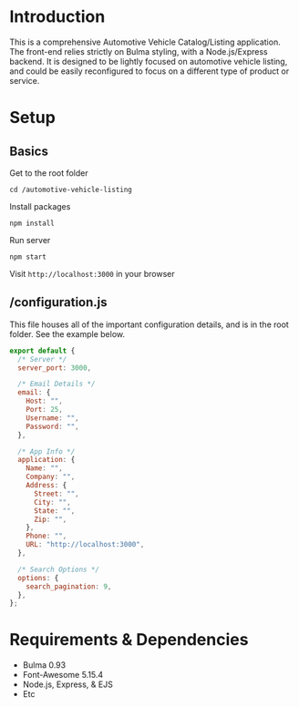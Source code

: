 # Introduction
This is a comprehensive Automotive Vehicle Catalog/Listing application. The front-end relies strictly on Bulma styling, with a Node.js/Express backend. It is designed to be lightly focused on automotive vehicle listing, and could be easily reconfigured to focus on a different type of product or service.

# Setup
## Basics
Get to the root folder

```
cd /automotive-vehicle-listing
```

Install packages

```
npm install
```

Run server

```
npm start
```

Visit `http://localhost:3000` in your browser

## /configuration.js
This file houses all of the important configuration details, and is in the root folder. See the example below.

```JavaScript
export default {
  /* Server */
  server_port: 3000,

  /* Email Details */
  email: {
    Host: "",
    Port: 25,
    Username: "",
    Password: "",
  },

  /* App Info */
  application: {
    Name: "",
    Company: "",
    Address: {
      Street: "",
      City: "",
      State: "",
      Zip: "",
    },
    Phone: "",
    URL: "http://localhost:3000",
  },

  /* Search Options */
  options: {
    search_pagination: 9,
  },
};
```

# Requirements & Dependencies
- Bulma 0.93
- Font-Awesome 5.15.4
- Node.js, Express, & EJS
- Etc

